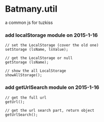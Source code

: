 # Batmany.util
a common js  for tuzkiss

### add localStorage module on 2015-1-16

	// set the LocalStorage (cover the old one) 
 	setStorage (lsName, lsValue);

 	// get the LocalStorage or null
 	getStorage (lsName);

 	// show the all LocalStorage
 	showAllStorage();

### add getUrlSearch module on 2015-1-16
	
	// get the full url
	getUrl();

	// get the url search part, return object
	getUrlSearch();
